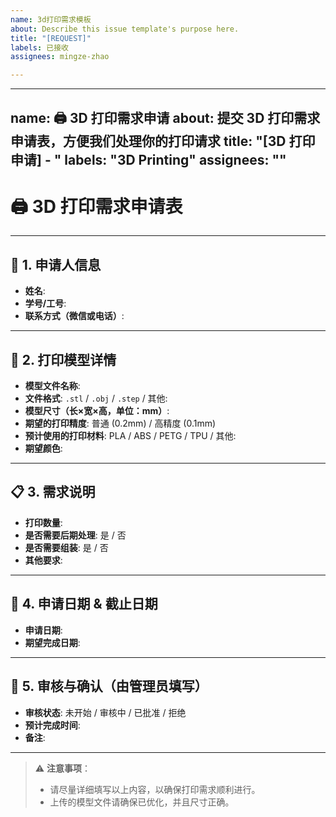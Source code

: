 ```yaml
---
name: 3d打印需求模板
about: Describe this issue template's purpose here.
title: "[REQUEST]"
labels: 已接收
assignees: mingze-zhao

---
```


---
name: 🖨️ 3D 打印需求申请
about: 提交 3D 打印需求申请表，方便我们处理你的打印请求
title: "[3D 打印申请] - "
labels: "3D Printing"
assignees: ""
---

# 🖨️ 3D 打印需求申请表

---

## 👤 1. 申请人信息
- **姓名**: <!-- ✏️ 请填写 -->
- **学号/工号**: <!-- ✏️ 请填写 -->
- **联系方式（微信或电话）**: <!-- ✏️ 请填写 -->

---

## 📐 2. 打印模型详情
- **模型文件名称**: <!-- 📁 请上传文件到此 Issue 或提供链接 -->
- **文件格式**: `.stl` / `.obj` / `.step` / 其他: <!-- ✏️ 请注明 -->
- **模型尺寸（长×宽×高，单位：mm）**: <!-- 📏 请填写 -->
- **期望的打印精度**: 普通 (0.2mm) / 高精度 (0.1mm)
- **预计使用的打印材料**: PLA / ABS / PETG / TPU / 其他: <!-- ✏️ 请注明 -->
- **期望颜色**: <!-- 🎨 请填写 -->

---

## 📋 3. 需求说明
- **打印数量**: <!-- 🔢 请填写 -->
- **是否需要后期处理**: 是 / 否
- **是否需要组装**: 是 / 否
- **其他要求**: <!-- ✏️ 请填写 -->

---

## 📅 4. 申请日期 & 截止日期
- **申请日期**: <!-- 📅 手动填写申请日期 -->
- **期望完成日期**: <!-- ⏳ 请填写 -->

---

## 📝 5. 审核与确认（由管理员填写）
- **审核状态**: 未开始 / 审核中 / 已批准 / 拒绝
- **预计完成时间**: <!-- ⏰ 请填写 -->
- **备注**: <!-- ✏️ 请填写 -->

---

> ⚠️ **注意事项**：
> - 请尽量详细填写以上内容，以确保打印需求顺利进行。
> - 上传的模型文件请确保已优化，并且尺寸正确。
